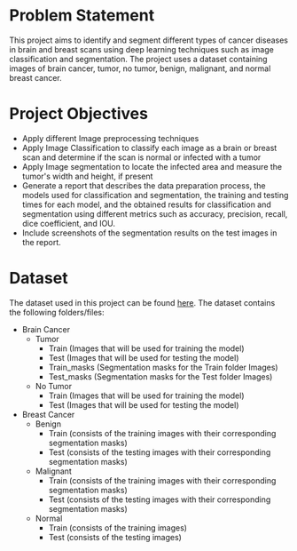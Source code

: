 # Problem Statement
This project aims to identify and segment different types of cancer diseases in brain and breast scans using deep learning techniques such as image classification and segmentation. The project uses a dataset containing images of brain cancer, tumor, no tumor, benign, malignant, and normal breast cancer.

# Project Objectives
- Apply different Image preprocessing techniques
- Apply Image Classification to classify each image as a brain or breast scan and determine if the scan is normal or infected with a tumor
- Apply Image segmentation to locate the infected area and measure the tumor's width and height, if present
- Generate a report that describes the data preparation process, the models used for classification and segmentation, the training and testing times for each model, and the obtained results for classification and segmentation using different metrics such as accuracy, precision, recall, dice coefficient, and IOU.
- Include screenshots of the segmentation results on the test images in the report.
# Dataset
The dataset used in this project can be found [here](https://drive.google.com/file/d/1VRG99lvzfhdC-YA5dfdj_a9IyMCl5WHH/view). The dataset contains the following folders/files:

- Brain Cancer
  - Tumor
    - Train (Images that will be used for training the model)
    - Test (Images that will be used for testing the model)
    - Train_masks (Segmentation masks for the Train folder Images)
    - Test_masks (Segmentation masks for the Test folder Images)
  - No Tumor
    - Train (Images that will be used for training the model)
    - Test (Images that will be used for testing the model)
- Breast Cancer
  - Benign
    - Train (consists of the training images with their corresponding segmentation masks)
    - Test (consists of the testing images with their corresponding segmentation masks)
  - Malignant
    - Train (consists of the training images with their corresponding segmentation masks)
    - Test (consists of the testing images with their corresponding segmentation masks)
  - Normal
    - Train (consists of the training images)
    - Test (consists of the testing images)

